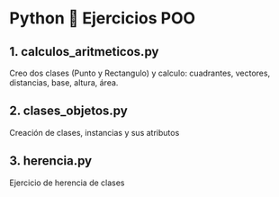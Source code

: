 # Python 🐍 Ejercicios POO

## 1. calculos_aritmeticos.py <br>
Creo dos clases (Punto y Rectangulo) y calculo: cuadrantes, vectores, distancias, base, altura, área.
## 2. clases_objetos.py <br>
Creación de clases, instancias y sus atributos
## 3. herencia.py
Ejercicio de herencia de clases
